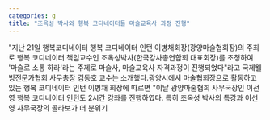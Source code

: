 ```yaml
---
categories: g
title: "조옥성 박사와 행복 코디네이터들 마술교육사 과정 진행"
---
```

"지난 21일 행복코디네이터 행복 코디네이터 인턴 이병채회장(광양마술협회장)의 주최로 행복 코디네이터 책임교수인 조옥성박사(한국강사총연합회 대표회장)를 초청하여 &#39;마술로 소통 하라&#39;라는 주제로 마술사, 마술교육사 자격과정이 진행되었다"라고 국제웰빙전문가협회 사무총장 김동호 교수는 소개했다.광양시에서 마술협회장으로 활동하고 있는 행복 코디네이터 인턴 이병채 회장에 따르면 "이날 광양마술협회 사무국장인 이선영 행복 코디네이터 인턴도 2시간 강좌를 진행하였다. 특히 조옥성 박사의 특강과 이선영 사무국장의 콜라보가 더 분위기
